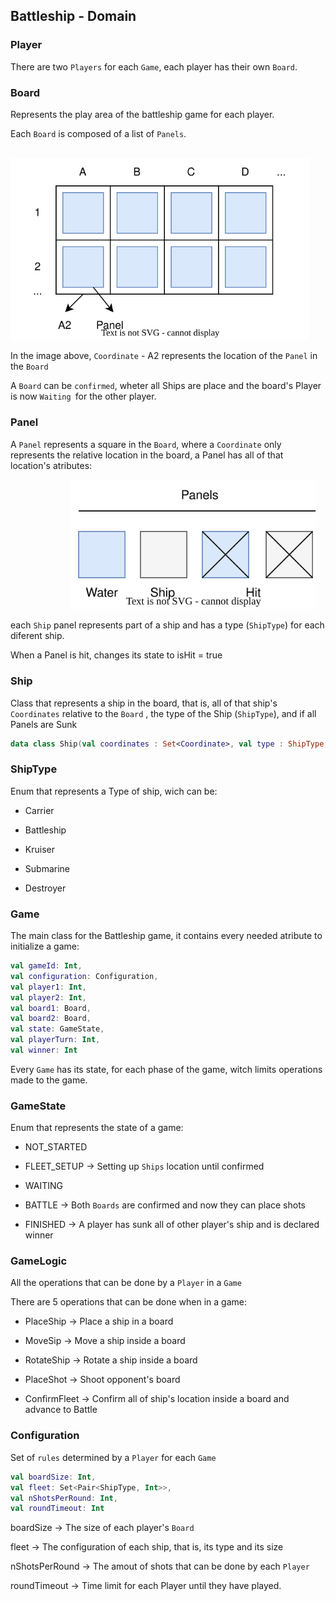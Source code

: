 ## Battleship - Domain

### Player

There are two `Players` for each `Game`, each player has their own `Board`.

### Board

Represents the play area of the battleship game for each player.

Each `Board` is composed of a list of `Panels`.

                <img title="" src="./resources/Board.drawio.svg" alt="a" width="478">

In the image above, `Coordinate` - A2 represents the location of the `Panel` in the `Board`

A `Board` can be `confirmed`, wheter all Ships are place and the board's Player is now `Waiting `for the other player.

### Panel

A `Panel` represents a square in the `Board`, where a `Coordinate` only represents the relative location in the board, a Panel has all of that location's atributes:

                        <img src="./resources/Panel.drawio.svg" title="" alt="a " width="394">

each `Ship` panel represents part of a ship and has a type (`ShipType`) for each diferent ship.

When a Panel is hit, changes its state to isHit = true

### Ship

Class that represents a ship in the board, that is, all of that ship's `Coordinates` relative to the `Board` , the type of the Ship (`ShipType`), and if all Panels are Sunk

```Kotlin
data class Ship(val coordinates : Set<Coordinate>, val type : ShipType, val isSunk : Boolean)
```

### ShipType

Enum that represents a Type of ship, wich can be:

* Carrier

* Battleship

* Kruiser

* Submarine

* Destroyer

### Game

The main class for the Battleship game, it contains every needed atribute to initialize a game:

```kotlin
val gameId: Int,
val configuration: Configuration,
val player1: Int,
val player2: Int,
val board1: Board,
val board2: Board,
val state: GameState,
val playerTurn: Int,
val winner: Int
```

Every `Game` has its state, for each phase of the game, witch limits operations made to the game.



### GameState

Enum that represents the state of a game:

* NOT_STARTED

* FLEET_SETUP -> Setting up `Ships` location until confirmed

* WAITING

* BATTLE -> Both `Boards` are confirmed and now they can place shots

* FINISHED -> A player has sunk all of other player's ship and is declared winner 



### GameLogic

All the operations that can be done by a `Player` in a `Game`

There are 5 operations that can be done when in a game:

* PlaceShip -> Place a ship in a board

* MoveSip -> Move a ship inside a board

* RotateShip -> Rotate a ship inside a board

* PlaceShot -> Shoot opponent's board

* ConfirmFleet -> Confirm all of ship's location inside a board and advance to Battle



### Configuration

Set of `rules` determined by a `Player` for each `Game`

```kotlin
val boardSize: Int,
val fleet: Set<Pair<ShipType, Int>>,
val nShotsPerRound: Int,
val roundTimeout: Int
```

boardSize -> The size of each player's `Board`

fleet -> The configuration of each ship, that is, its type and its size

nShotsPerRound -> The amout of shots that can be done by each `Player`  

roundTimeout -> Time limit for each Player until they have played.
